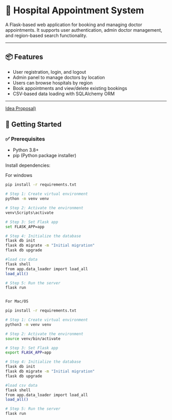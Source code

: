 # 🏥 Hospital Appointment System

A Flask-based web application for booking and managing doctor appointments. It supports user authentication, admin doctor management, and region-based search functionality.

---

## 📦 Features

- User registration, login, and logout
- Admin panel to manage doctors by location
- Users can browse hospitals by region
- Book appointments and view/delete existing bookings
- CSV-based data loading with SQLAlchemy ORM

---
[Idea Proposal)]([https://github.com/TMS-CrimsonCompass/TMS_OAuth/tree/master](https://docs.google.com/presentation/d/1TZGYs2qMudpBfxa9qPz-IZrZgaXiZ7sDxSmsqEJMU5o/edit?usp=sharing))

## 🚀 Getting Started

### ✅ Prerequisites

- Python 3.8+
- pip (Python package installer)

Install dependencies:



For windows

```bash
pip install -r requirements.txt

# Step 1: Create virtual environment
python -m venv venv

# Step 2: Activate the environment
venv\Scripts\activate

# Step 3: Set Flask app
set FLASK_APP=app

# Step 4: Initialize the database
flask db init
flask db migrate -m "Initial migration"
flask db upgrade

#load csv data
flask shell
from app.data_loader import load_all
load_all()

# Step 5: Run the server
flask run


For Mac/OS

pip install -r requirements.txt

# Step 1: Create virtual environment
python3 -m venv venv

# Step 2: Activate the environment
source venv/bin/activate

# Step 3: Set Flask app
export FLASK_APP=app

# Step 4: Initialize the database
flask db init
flask db migrate -m "Initial migration"
flask db upgrade

#load csv data
flask shell
from app.data_loader import load_all
load_all()

# Step 5: Run the server
flask run

